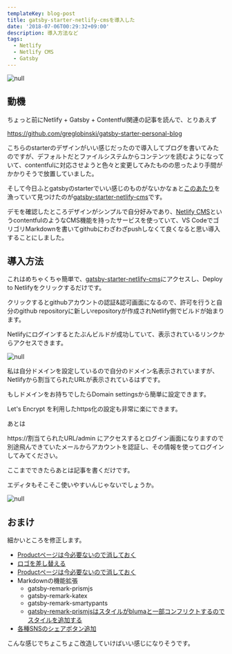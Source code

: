 ```yaml
---
templateKey: blog-post
title: gatsby-starter-netlify-cmsを導入した
date: '2018-07-06T00:29:32+09:00'
description: 導入方法など
tags:
  - Netlify
  - Netlify CMS
  - Gatsby
---
```

![null](/img/スクリーンショット-2018-07-06-0.50.49.png)

## 動機

ちょっと前にNetlify + Gatsby + Contentful関連の記事を読んで、とりあえず

<https://github.com/greglobinski/gatsby-starter-personal-blog>

こちらのstarterのデザインがいい感じだったので導入してブログを書いてみたのですが、デフォルトだとファイルシステムからコンテンツを読むようになっていて、contentfulに対応させようと色々と変更してみたものの思ったより手間がかかりそうで放置していました。

そして今日ふとgatsbyのstarterでいい感じのものがないかなぁと[このあたり](https://www.gatsbyjs.org/docs/gatsby-starters/)を漁っていて見つけたのが[gatsby-starter-netlify-cms](https://github.com/AustinGreen/gatsby-starter-netlify-cms)です。

デモを確認したところデザインがシンプルで自分好みであり、[Netlify CMS](https://www.netlifycms.org/)というcontentfulのようなCMS機能を持ったサービスを使っていて、VS CodeでゴリゴリMarkdownを書いてgithubにわざわざpushしなくて良くなると思い導入することにしました。

## 導入方法

これはめちゃくちゃ簡単で、[gatsby-starter-netlify-cms](https://github.com/AustinGreen/gatsby-starter-netlify-cms)にアクセスし、Deploy to Netlifyをクリックするだけです。

クリックするとgithubアカウントの認証&認可画面になるので、許可を行うと自分のgithub repositoryに新しいrepositoryが作成されNetlify側でビルドが始まります。

Netlifyにログインするとたぶんビルドが成功していて、表示されているリンクからアクセスできます。

![null](/img/netlify.png)

私は自分ドメインを設定しているので自分のドメイン名表示されていますが、Netlifyから割当てられたURLが表示されているはずです。

もしドメインをお持ちでしたらDomain settingsから簡単に設定できます。

Let's Encrypt を利用したhttps化の設定も非常に楽にできます。

あとは

https://割当てられたURL/admin にアクセスするとログイン画面になりますので別途飛んできていたメールからアカウントを認証し、その情報を使ってログインしてみてください。

ここまでできたらあとは記事を書くだけです。

エディタもそこそこ使いやすいんじゃないでしょうか。

![null](/img/edit.png)

## おまけ

細かいところを修正します。

* [Productページは今必要ないので消しておく](https://github.com/kunihiko-t/gatsby-starter-netlify-cms/blob/3ad6ed1016d3c7a7de4e4f2e5fcd69fdc862ed8e/src/components/Navbar.js#L22)
* [ロゴを差し替える](https://github.com/kunihiko-t/gatsby-starter-netlify-cms/blob/3ad6ed1016d3c7a7de4e4f2e5fcd69fdc862ed8e/src/components/Navbar.js#L15)
* [Productページは今必要ないので消しておく](https://github.com/kunihiko-t/gatsby-starter-netlify-cms/blob/3ad6ed1016d3c7a7de4e4f2e5fcd69fdc862ed8e/src/components/Navbar.js#L22)
* Markdownの機能拡張
  * gatsby-remark-prismjs
  * gatsby-remark-katex
  * gatsby-remark-smartypants
  * [gatsby-remark-prismjsはスタイルがblumaと一部コンフリクトするのでスタイルを追加する](https://github.com/kunihiko-t/gatsby-starter-netlify-cms/blob/3ad6ed1016d3c7a7de4e4f2e5fcd69fdc862ed8e/src/layouts/all.sass#L45)
* [各種SNSのシェアボタン追加](https://github.com/kunihiko-t/gatsby-starter-netlify-cms/blob/3ad6ed1016d3c7a7de4e4f2e5fcd69fdc862ed8e/src/templates/blog-post.js#L49)

こんな感じでちょこちょこ改造していけばいい感じになりそうです。
